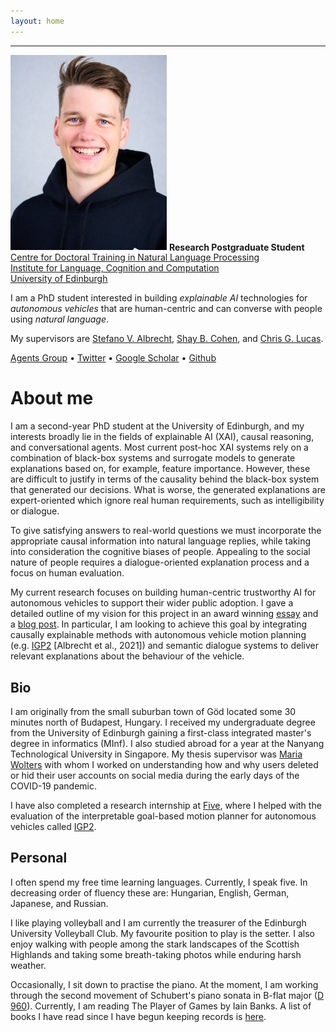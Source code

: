 ```yaml
---
layout: home
---
```

<hr />
<div class="intro">
    <img src="assets/portrait.jpg" alt="Portrait of Balint" width="250" class="header_img" />
    <strong>Research Postgraduate Student</strong><br />
    <a href="https://edinburghnlp.inf.ed.ac.uk/cdt/">Centre for Doctoral Training in Natural Language Processing</a><br />
    <a href="http://www.ilcc.inf.ed.ac.uk/">Institute for Language, Cognition and Computation</a><br />
    <a href="https://www.ed.ac.uk/">University of Edinburgh</a>
    <p>
    I am a PhD student interested in building <em>explainable AI</em> technologies for <em>autonomous vehicles</em> that are human-centric and can converse with people using <em>natural language</em>.
    </p>
    <p>
    My supervisors are <a href="https://agents.inf.ed.ac.uk/stefano-albrecht/">Stefano V. Albrecht</a>, <a href="https://homepages.inf.ed.ac.uk/scohen/">Shay B. Cohen</a>, and <a href="https://homepages.inf.ed.ac.uk/clucas2/">Chris G. Lucas</a>.
    </p>
    <span>
    <a href="https://agents.inf.ed.ac.uk/">Agents Group</a>
    &bull;
    <a href="https://twitter.com/CubeCC/">Twitter</a>
    &bull;
    <a href="https://scholar.google.com/citations?user=fLyES3oAAAAJ">Google Scholar</a>
    &bull;
    <a href="https://github.com/gyevnarb/">Github</a>
    </span>
</div>

# About me

I am a second-year PhD student at the University of Edinburgh, and my interests broadly lie in the fields of explainable AI (XAI), causal reasoning, and conversational agents.
Most current post-hoc XAI systems rely on a combination of black-box systems and surrogate models to generate explanations based on, for example, feature importance.
However, these are difficult to justify in terms of the causality behind the black-box system that generated our decisions.
What is worse, the generated explanations are expert-oriented which ignore real human requirements, such as intelligibility or dialogue.

To give satisfying answers to real-world questions we must incorporate the appropriate causal information into natural language replies, while taking into consideration the cognitive biases of people.
Appealing to the social nature of people requires a dialogue-oriented explanation process and a focus on human evaluation.

My current research focuses on building human-centric trustworthy AI for autonomous vehicles to support their wider public adoption.
I gave a detailed outline of my vision for this project in an award winning [essay](assets/IEEE_ITS_Essay.pdf) and a [blog post](https://agents.inf.ed.ac.uk/blog/explainable-autonomous-vehicle-intelligence/).
In particular, I am looking to achieve this goal by integrating causally explainable methods with autonomous vehicle motion planning (e.g. [IGP2](https://www.five.ai/igp2) [Albrecht et al., 2021]) and semantic dialogue systems to deliver relevant explanations about the behaviour of the vehicle.


## Bio

I am originally from the small suburban town of Göd located some 30 minutes north of Budapest, Hungary.
I received my undergraduate degree from the University of Edinburgh gaining a first-class integrated master's degree in informatics (MInf).
I also studied abroad for a year at the Nanyang Technological University in Singapore.
My thesis supervisor was [Maria Wolters](https://www.inf.ed.ac.uk/people/staff/Maria_Wolters.html) with whom I worked on understanding how and why users deleted or hid their user accounts on social media during the early days of the COVID-19 pandemic.

I have also completed a research internship at [Five](https://www.five.ai/), where I helped with the evaluation of the interpretable goal-based motion planner for autonomous vehicles called [IGP2](https://www.five.ai/igp2).


## Personal

I often spend my free time learning languages. Currently, I speak five. In decreasing order of fluency these are: Hungarian, English, German, Japanese, and Russian.

I like playing volleyball and I am currently the treasurer of the Edinburgh University Volleyball Club. My favourite position to play is the setter.
I also enjoy walking with people among the stark landscapes of the Scottish Highlands and taking some breath-taking photos while enduring harsh weather.

Occasionally, I sit down to practise the piano. At the moment, I am working through the second movement of Schubert's piano sonata in B-flat major ([D 960](https://youtu.be/MAZ8PA5_gVA)).
Currently, I am reading The Player of Games by Iain Banks. A list of books I have read since I have begun keeping records is [here](https://www.goodreads.com/review/list/62432429).
